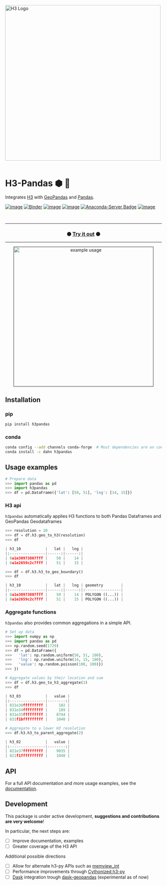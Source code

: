 <img align="left" src="https://i.imgur.com/OH8DoTA.png" alt="H3 Logo" width="500">


&nbsp;

# H3-Pandas ⬢ 🐼
Integrates [H3](https://github.com/uber/h3-py) with  [GeoPandas](https://github.com/geopandas/geopandas)
and [Pandas](https://github.com/pandas-dev/pandas).

[![image](https://colab.research.google.com/assets/colab-badge.svg)](https://colab.research.google.com/github/DahnJ/H3-Pandas/blob/master/notebook/example.ipynb)
[![Binder](https://mybinder.org/badge_logo.svg)](https://mybinder.org/v2/gh/DahnJ/H3-Pandas/HEAD?filepath=%2Fnotebook%2Fexample.ipynb)
[![image](https://img.shields.io/pypi/v/h3pandas.svg)](https://pypi.python.org/pypi/h3pandas)
[![image](https://pepy.tech/badge/h3pandas)](https://pepy.tech/project/h3pandas)
[![Anaconda-Server Badge](https://anaconda.org/dahn/h3pandas/badges/downloads.svg)](https://anaconda.org/dahn/h3pandas)
[![image](https://img.shields.io/badge/License-MIT-yellow.svg)](https://opensource.org/licenses/MIT)

&nbsp;


---

<h3 align="center">
  ⬢ <a href="https://mybinder.org/v2/gh/DahnJ/H3-Pandas/HEAD?filepath=%2Fnotebook%2Fexample.ipynb">Try it out</a> ⬢
</h3>

---
<p align="center">
    <a href=""><img src="https://i.imgur.com/FLeAqjL.gif" alt="example usage" width="450"></a>
</p>


## Installation
### pip
```bash
pip install h3pandas
```

### conda
```bash
conda config --add channels conda-forge  # Most dependencies are on conda-forge
conda install -c dahn h3pandas
```

## Usage examples

```python
# Prepare data
>>> import pandas as pd
>>> import h3pandas
>>> df = pd.DataFrame({'lat': [50, 51], 'lng': [14, 15]})
```
### H3 api
`h3pandas` automatically applies H3 functions to both Pandas Dataframes and GeoPandas Geodataframes



```python
>>> resolution = 10
>>> df = df.h3.geo_to_h3(resolution)
>>> df

| h3_10           |   lat |   lng |
|:----------------|------:|------:|
| 8a1e30973807fff |    50 |    14 |
| 8a1e2659c2c7fff |    51 |    15 |

>>> df = df.h3.h3_to_geo_boundary()
>>> df

| h3_10           |   lat |   lng | geometry        |
|:----------------|------:|------:|:----------------|
| 8a1e30973807fff |    50 |    14 | POLYGON ((...)) |
| 8a1e2659c2c7fff |    51 |    15 | POLYGON ((...)) |
```

### Aggregate functions
`h3pandas` also provides common aggregations in a simple API.

```python
# Set up data
>>> import numpy as np
>>> import pandas as pd
>>> np.random.seed(1729)
>>> df = pd.DataFrame({
>>>   'lat': np.random.uniform(50, 51, 100),
>>>   'lng': np.random.uniform(14, 15, 100),
>>>   'value': np.random.poisson(100, 100)})
>>> })
```

```python
# Aggregate values by their location and sum
>>> df = df.h3.geo_to_h3_aggregate(3)
>>> df

| h3_03           |   value |
|:----------------|--------:|
| 831e30fffffffff |     102 |
| 831e34fffffffff |     189 |
| 831e35fffffffff |    8744 |
| 831f1bfffffffff |    1040 |

# Aggregate to a lower H3 resolution
>>> df.h3.h3_to_parent_aggregate(2)

| h3_02           |   value |
|:----------------|--------:|
| 821e37fffffffff |    9035 |
| 821f1ffffffffff |    1040 |
```

## API
For a full API documentation and more usage examples, see the [documentation](https://h3-pandas.readthedocs.io/en/latest/).

## Development
This package is under active development, **suggestions and contributions are very welcome**!

In particular, the next steps are:
- [ ] Improve documentation, examples
- [ ] Greater coverage of the H3 API

Additional possible directions
- [ ] Allow for alternate h3-py APIs such as [memview_int](https://github.com/uber/h3-py#h3apimemview_int)
- [ ] Performance improvements through [Cythonized h3-py](https://github.com/uber/h3-py/pull/147)
- [ ] [Dask](https://github.com/dask/dask) integration trough [dask-geopandas](https://github.com/geopandas/dask-geopandas) (experimental as of now)
